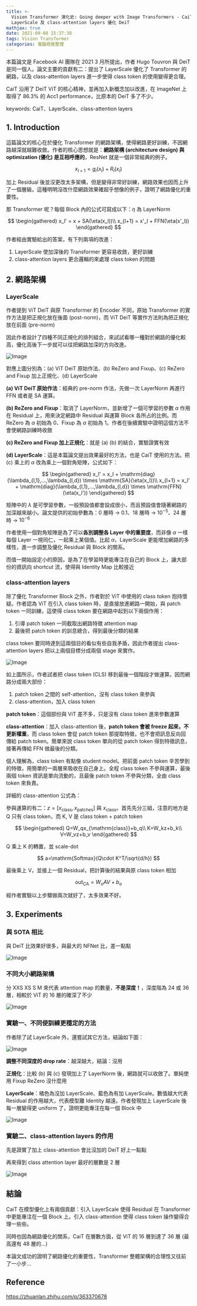 ```yaml
---
title: >-
  Vision Transformer 演化史: Going deeper with Image Transformers - CaiT 引入
  LayerScale 及 class-attention layers 優化 DeiT
mathjax: true
date: 2021-09-08 15:37:38
tags: Vision Transformer
categories: 電腦視覺整理
---
```


本篇論文是 Facebook AI 團隊在 2021 3 月所提出，作者 Hugo Touvron 與 DeiT 是同一個人。論文主要的貢獻有二：提出了 LayerScale 優化了 Transformer 的網路，以及 class-attention layers 進一步使得 class token 的使用變得更合理。

CaiT 沿用了 DeiT ViT 的核心精神，並再加入新概念加以改進，在 ImageNet 上取得了 86.3% 的 Acc1 performance，比原本的 DeiT 多了不少。

keywords: CaiT、LayerScale、class-attention layers
<!--more-->

## 1. Introduction

這篇論文的核心在於優化 Transformer 的網路架構，使得網路更好訓練，不因網路越深就越難收斂。作者的核心思想就是：**網路架構 (architecture design) 與 optimization (優化) 是互相呼應的**，ResNet 就是一個非常經典的例子。

$$
x_{l+1} = g_l(x_l) + R_l(x_l)
$$

加上 Residual 後並沒更改太多架構，但是變得非常好訓練，網路效果也因而上升了一個層級。這種明明沒改什麼網路效果確超乎想像的例子，證明了網路優化的重要性。

那 Transformer 呢？每個 Block 內的公式可寫成以下：$\eta$ 為 LayerNorm

$$
\begin{gathered}
x_l' = x + SA(\eta(x_l))\\
x_{l+1} = x'_l + FFN(\eta(x'_l))
\end{gathered}
$$

作者經由實驗給出的答案，有下列兩項的改進：

1. LayerScale 使加深後的 Transformer 更容易收斂，更好訓練
2. class-attention layers 更合邏輯的來處理 class token 的問題

## 2. 網路架構

### LayerScale

作者提到 ViT DeiT 與原 Transformer 的 Encoder 不同，原始 Transformer 的實作方法是把正規化放在後面 (post-norm)，而 ViT DeiT 等實作方法則為把正規化放在前面 (pre-norm)

因此作者設計了四種不同正規化的排列組合，來試試看哪一種對於網路的優化較高，優化高後下一步就可以往把網路加深的方向改進。

![Image](https://i.imgur.com/VOPovED.png)

對應上圖分別為：(a) ViT DeiT 原始作法、(b) ReZero and Fixup、(c) ReZero and Fixup 加上正規化、(d) LayerScale 

**(a) ViT DeiT 原始作法**：經典的 pre-norm 作法，先做一次 LayerNorm 再進行 FFN 或者是 SA 運算。

**(b) ReZero and Fixup**：取消了 LayerNorm，並新增了一個可學習的參數 $\alpha$ 作用在 Residual 上，用來決定網路中 Residual 與運算 Block 各所占的比例。而 ReZero 為 $\alpha$ 初始為 0、Fixup 為 $\alpha$ 初始為 1。作者在後續實驗中證明這個方法不會使網路訓練時收斂

**(c) ReZero and Fixup 加上正規化**：就是 (a) (b) 的結合，實驗證實有效

**(d) LayerScale**：這是本篇論文提出效果最好的方法，也是 CaiT 使用的方法。把 (c) 乘上的 $\alpha$ 改為乘上一個對角矩陣，公式如下：

$$
\begin{gathered}
  x_l' = x_l + \mathrm{diag}(\lambda_{l,1},...,\lambda_{l,d}) \times \mathrm{SA}(\eta(x_l))\\
  x_{l+1} = x_l' + \mathrm{diag}(\lambda_{l,1},...,\lambda_{l,d}) \times \mathrm{FFN}(\eta(x_l'))
\end{gathered}
$$

矩陣中的 $\lambda$ 是可學習參數，一般預設值都會設成很小，而且預設值會隨著網路的加深越來越小。論文提供的初始參數為：0 層時 -> $0.1$、18 層時 -> $10^{-5}$、24 層時 -> $10^{-6}$

作者使用一個對角矩陣是為了可以**各別調整各 Layer 中的重要度**，而非像 $\alpha$ 一樣每個 Layer 一視同仁，一起乘上某個值。比起 $\alpha$，LayerScale 更能增加網路的多樣性，進一步調整及優化 Residual 與 Block 的關系。

而值一開始設定小的原因，是為了在學習時更能專注在自己的 Block 上，讓大部份的資訊向 shortcut 流，使得與 Identity Map 比較接近

### class-attention layers

除了優化 Transformer Block 之外，作者對於 ViT 中使用的 class token 抱持懷疑。作者認為 ViT 在引入 class token 時，是直接放進網路一開始，與 patch token 一同訓練，這使得 class token 要在網路中起到以下兩個作用：

1. 引導 patch token 一同截取出網路特徵 attention map
2. 最後把 patch token 的訓息總合，得到最後分類的結果

class token 要同時達到這兩個目的看似有些自我矛盾，因此作者提出 class-attention layers 把以上兩個目標分成兩個 stage 來實作。

![Image](https://i.imgur.com/ZRJ2cRP.png)

如上圖所示，作者試者把 class token (CLS) 移到最後一個階段才做運算。因而網路分成兩大部份：

1. patch token 之間的 self-attention，沒有 class token 來參與
2. class-attention，加入 class token 

**patch token**：這個部份與 ViT 差不多，只是沒有 class token 進來參數運算

**class-attention**：加入 class-attention 後，**patch token 會被 freeze 起來，不更新權重**，而 class token 會從 patch token 那提取特徵，也不會把訊息反向回傳給 patch token。簡單來說 class token 單向的從 patch token 得到特徵訊息，接著再傳給 FFN 做最後的分類。

個人理解為，class token 有點像 student model。把前面 patch token 辛苦學到的特徵，用簡單的一兩層來吸收在自己身上。全程 class token 不參與運算，最後兩個 token 資訊是單向流動的，且最後 patch token 不參與分類，全由 class token 來負責。

詳細的 class-attention 公式為：

參與運算的有二：$z=[x_\mathrm{class}, x_\mathrm{patches}]$ 與 $x_\mathrm{class}$。首先先分三組，注意的地方是 Q 只有 class token，而 K, V 是 class token + patch token 

$$
\begin{gathered}
  Q=W_qx_{\mathrm{class}}+b_q\\
  K=W_kz+b_k\\
  V=W_vz+b_v
\end{gathered}
$$

Q 乘上 K 的轉置，並 scale-dot

$$
a=\mathrm{Softmax}(Q\cdot K^T/\sqrt{d/h})
$$

最後乘上 V，並接上一個 Residual，把計算後的結果與原 class token 相加

$$
\mathrm{out}_\mathrm{CA} = W_oAV+b_o
$$

經作者實驗以上步驟做兩次就好了，太多效果不好。

## 3. Experiments

### 與 SOTA 相比

與 DeiT 比效果好很多，與最大的 NFNet 比，差一點點

![Image](https://i.imgur.com/cEGfrYl.png)

### 不同大小網路架構

分 XXS XS S M 來代表 attention map 的數量，**不是深度！**，深度階為 24 或 36 層，相較於 ViT 的 16 層的確深了不少

![Image](https://i.imgur.com/QKQzmKd.png)


### 實驗一、不同使訓練更穩定的方法

作者除了試 LayerScale 外，還嘗試其它方法，結論如下圖：

![Image](https://i.imgur.com/RkG7cTR.png)

**調整不同深度的 drop rate**：越深越大，結論：沒用

**正規化**：比較 (b) 與 (c) 發現加上了 LayerNorm 後，網路就可以收斂了。單純使用 Fixup ReZero 沒什麼用

**LayerScale**：橘色為沒加 LayerScale、藍色為有加 LayerScale。數值越大代表 Residual 的作用越大，代表模型離 Identity 越遠。作者發現加上 LayerScale 後每一層變得更 uniform 了，證明更能專注在每一個 Block 中

![Image](https://i.imgur.com/Zj2hSq5.png)

### 實驗二、class-attention layers 的作用

先是證實了加上 class-attention 會比沒加的 DeiT 好上一點點

再來得到 class attention layer 最好的層數是 2 層

![Image](https://i.imgur.com/NaTTaY7.png)

## 結論

CaiT 在模型優化上有兩個貢獻：引入 LayerScale 使得 Residual 在 Transformer 中更能專注在一個 Block 上。引入 class-attention 使得 class token 操作變得合理一些些。

同時也因為網路優化的關系，CaiT 在層數方面，從 ViT 的 16 層到達了 36 層 (最高還有 48 層的…)

本論文成功的證明了網路優化的重要性，Transformer 整體架構的合理性又往前了一小步…

## Reference

https://zhuanlan.zhihu.com/p/363370678
